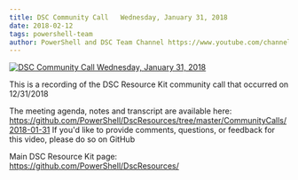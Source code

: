 ```yaml
---
title: DSC Community Call   Wednesday, January 31, 2018
date: 2018-02-12
tags: powershell-team
author: PowerShell and DSC Team Channel https://www.youtube.com/channel/UCMhQH-yJlr4_XHkwNunfMog
---
```


[![DSC Community Call   Wednesday, January 31, 2018](https://i2.ytimg.com/vi/e1xrlaWQ2WQ/hqdefault.jpg "DSC Community Call   Wednesday, January 31, 2018")](https://www.youtube.com/watch?v=e1xrlaWQ2WQ)

This is a recording of the DSC Resource Kit community call that occurred on 12/31/2018

The meeting agenda, notes and transcript are available here: https://github.com/PowerShell/DscResources/tree/master/CommunityCalls/2018-01-31
If you'd like to provide comments, questions, or feedback for this video, please do so on GitHub

Main DSC Resource Kit page: https://github.com/PowerShell/DscResources/
